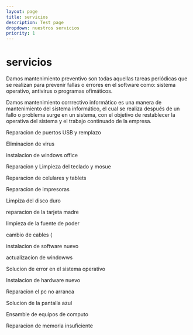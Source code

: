 ```yaml
---
layout: page
title: servicios 
description: Test page
dropdown: nuestros servicios
priority: 1
---
```

# servicios 

 Damos mantenimiento preventivo son todas aquellas tareas periódicas que se realizan para prevenir fallas o errores en el software como: sistema operativo, antivirus o programas ofimáticos.


 Damos mantenimiento corrrectivo  informático es una manera de mantenimiento del sistema informático, el cual se realiza después de un fallo o problema surge en un sistema, con el objetivo de restablecer la operativa del sistema y el trabajo continuado de la empresa.


Reparacion de puertos USB y remplazo 

Eliminacion de virus 

instalacion de windows office 

Reparacion y Limpieza del teclado y mosue 

Reparacion de celulares y tablets

Reparacion de impresoras 

Limpiza del disco duro 

reparacion de la tarjeta madre 

limpieza de la fuente de poder 

cambio de cables (

instalacion de software nuevo 

actualizacion de windowws 

Solucion de error en el sistema operativo

Instalacion de hardware nuevo

Reparacion el pc no arranca

Solucion de la pantalla azul

Ensamble de equipos de computo

Reparacion de memoria insuficiente

